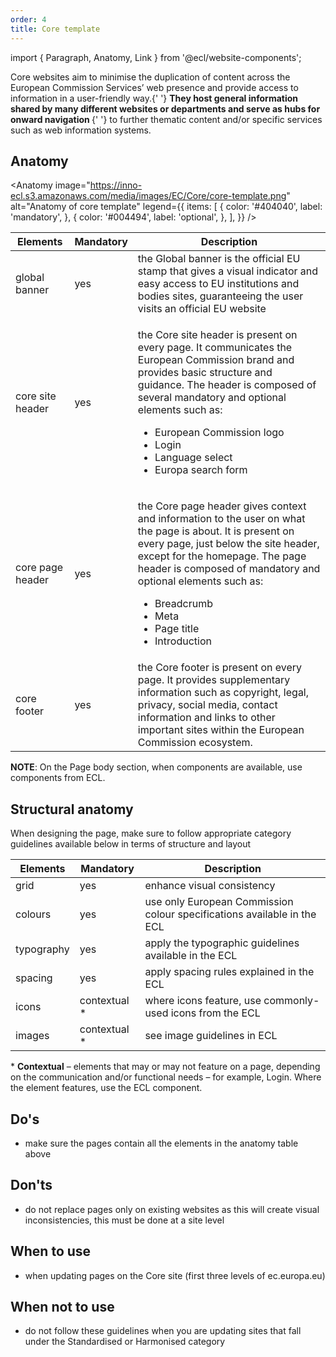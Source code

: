 ```yaml
---
order: 4
title: Core template
---
```


import { Paragraph, Anatomy, Link } from '@ecl/website-components';

<Paragraph size="lead">
  Core websites aim to minimise the duplication of content across the European
  Commission Services’ web presence and provide access to information in a
  user-friendly way.{' '}
  <strong>
    They host general information shared by many different websites or
    departments and serve as hubs for onward navigation
  </strong>{' '}
  to further thematic content and/or specific services such as web information
  systems.
</Paragraph>

## Anatomy

<Anatomy
image="https://inno-ecl.s3.amazonaws.com/media/images/EC/Core/core-template.png"
alt="Anatomy of core template"
legend={{
    items: [
      {
        color: '#404040',
        label: 'mandatory',
      },
      {
        color: '#004494',
        label: 'optional',
      },
    ],
  }}
/>

| Elements                                                                                                           | Mandatory | Description                                                                                                                                                                                                                                                                                                                                 |
| ------------------------------------------------------------------------------------------------------------------ | --------- | ------------------------------------------------------------------------------------------------------------------------------------------------------------------------------------------------------------------------------------------------------------------------------------------------------------------------------------------- |
| <Link to="https://webgate.ec.europa.eu/fpfis/wikis/display/webtools/Global+banner" standalone>global banner</Link> | yes       | the Global banner is the official EU stamp that gives a visual indicator and easy access to EU institutions and bodies sites, guaranteeing the user visits an official EU website                                                                                                                                                           |
| <Link to="/ec/core-template/site-header/usage/" standalone>core site header</Link>                                 | yes       | <p>the Core site header is present on every page. It communicates the European Commission brand and provides basic structure and guidance. The header is composed of several mandatory and optional elements such as:</p><ul><li>European Commission logo</li><li>Login</li><li>Language select</li><li>Europa search form</li></ul>        |
| <Link to="/ec/core-template/page-header/usage/" standalone>core page header</Link>                                 | yes       | <p>the Core page header gives context and information to the user on what the page is about. It is present on every page, just below the site header, except for the homepage. The page header is composed of mandatory and optional elements such as:</p><ul><li>Breadcrumb</li><li>Meta</li><li>Page title</li><li>Introduction</li></ul> |
| <Link to="/ec/core-template/footer/usage/" standalone>core footer</Link>                                           | yes       | the Core footer is present on every page. It provides supplementary information such as copyright, legal, privacy, social media, contact information and links to other important sites within the European Commission ecosystem.                                                                                                           |

**NOTE**: On the Page body section, when components are available, use components from ECL.

## Structural anatomy

When designing the page, make sure to follow appropriate category guidelines available below in terms of structure and layout

| Elements                                                           | Mandatory     | Description                                                             |
| ------------------------------------------------------------------ | ------------- | ----------------------------------------------------------------------- |
| <Link to="/ec/utilities/grid/" standalone>grid</Link>              | yes           | enhance visual consistency                                              |
| <Link to="/ec/guidelines/colours/" standalone>colours</Link>       | yes           | use only European Commission colour specifications available in the ECL |
| <Link to="/ec/guidelines/typography/" standalone>typography</Link> | yes           | apply the typographic guidelines available in the ECL                   |
| <Link to="/ec/guidelines/spacing/" standalone>spacing</Link>       | yes           | apply spacing rules explained in the ECL                                |
| <Link to="/ec/guidelines/iconography/" standalone>icons</Link>     | contextual \* | where icons feature, use commonly-used icons from the ECL               |
| <Link to="/ec/guidelines/images/" standalone>images</Link>         | contextual \* | see image guidelines in ECL                                             |

<Paragraph size="s">
  * <strong>Contextual</strong> – elements that may or may not feature on a
  page, depending on the communication and/or functional needs – for example,
  Login. Where the element features, use the ECL component.
</Paragraph>

## Do's

- make sure the pages contain all the elements in the anatomy table above

## Don'ts

- do not replace pages only on existing websites as this will create visual inconsistencies, this must be done at a site level

## When to use

- when updating pages on the Core site (first three levels of ec.europa.eu)

## When not to use

- do not follow these guidelines when you are updating sites that fall under the <Link to="/ec/standardised-template/">Standardised</Link> or <Link to="/ec/harmonised-templates/group1/">Harmonised</Link> category
